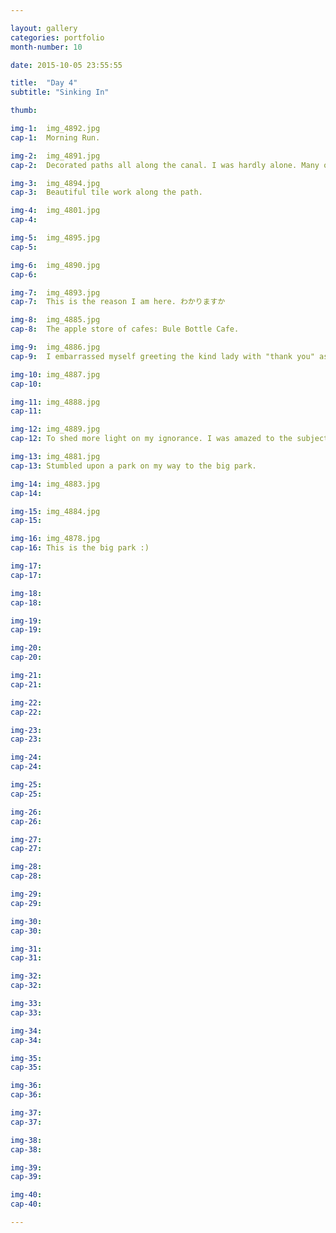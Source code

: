 ```yaml
---

layout: gallery
categories: portfolio
month-number: 10

date: 2015-10-05 23:55:55

title:  "Day 4"
subtitle: "Sinking In"

thumb:	

img-1:	img_4892.jpg
cap-1:	Morning Run. 

img-2:	img_4891.jpg
cap-2:	Decorated paths all along the canal. I was hardly alone. Many others running or walking their dogs (most with cute little coats).

img-3:	img_4894.jpg
cap-3: 	Beautiful tile work along the path.

img-4:	img_4801.jpg
cap-4:	

img-5:	img_4895.jpg
cap-5:	

img-6:	img_4890.jpg
cap-6:	

img-7:	img_4893.jpg
cap-7:	This is the reason I am here. わかりますか

img-8:	img_4885.jpg
cap-8:	The apple store of cafes: Bule Bottle Cafe.

img-9:	img_4886.jpg
cap-9:	I embarrassed myself greeting the kind lady with "thank you" as opposed to "hello". 

img-10:	img_4887.jpg
cap-10: 

img-11:	img_4888.jpg
cap-11:	

img-12:	img_4889.jpg
cap-12:	To shed more light on my ignorance. I was amazed to the subject array of work done. Most of which I would've never thought of, simply by a lack of knowledge on the world and its sometimes unfortunate intricacies. It's nice to see sincere work with the aim to improve the world, one project at a time. 

img-13:	img_4881.jpg
cap-13:	Stumbled upon a park on my way to the big park. 

img-14:	img_4883.jpg
cap-14:	

img-15:	img_4884.jpg
cap-15:	

img-16:	img_4878.jpg
cap-16:	This is the big park :)

img-17:	
cap-17:	

img-18:	
cap-18:	

img-19:	
cap-19:	

img-20:	
cap-20:	

img-21:	
cap-21:	

img-22:	
cap-22:	

img-23:	
cap-23:	

img-24:	
cap-24:	

img-25:	
cap-25:	

img-26:	
cap-26:	

img-27:	
cap-27:	

img-28:	
cap-28:	

img-29:	
cap-29:	

img-30:	
cap-30:	

img-31:	
cap-31:	

img-32:	
cap-32:	

img-33:	
cap-33:	

img-34:	
cap-34:	

img-35:	
cap-35:	

img-36:	
cap-36:	

img-37:	
cap-37:	

img-38:	
cap-38:	

img-39:	
cap-39:	

img-40:	
cap-40:	

---
```



